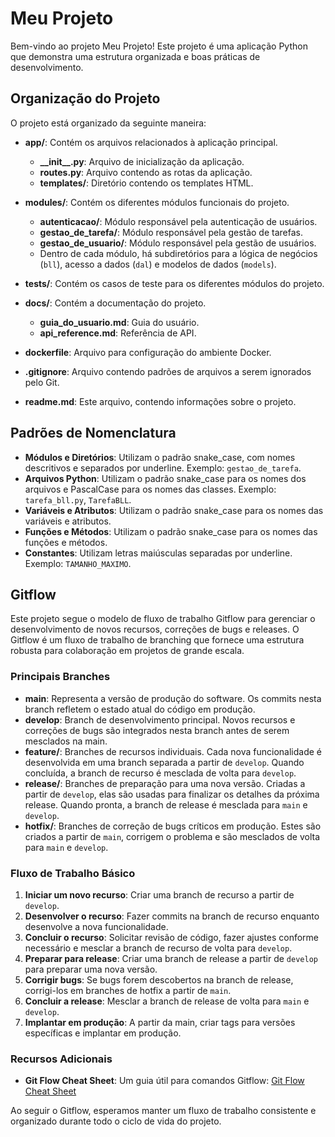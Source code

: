 # Meu Projeto

Bem-vindo ao projeto Meu Projeto! Este projeto é uma aplicação Python que demonstra uma estrutura organizada e boas práticas de desenvolvimento.

## Organização do Projeto

O projeto está organizado da seguinte maneira:

- **app/**: Contém os arquivos relacionados à aplicação principal.
  - **\_\_init\_\_.py**: Arquivo de inicialização da aplicação.
  - **routes.py**: Arquivo contendo as rotas da aplicação.
  - **templates/**: Diretório contendo os templates HTML.

- **modules/**: Contém os diferentes módulos funcionais do projeto.
  - **autenticacao/**: Módulo responsável pela autenticação de usuários.
  - **gestao_de_tarefa/**: Módulo responsável pela gestão de tarefas.
  - **gestao_de_usuario/**: Módulo responsável pela gestão de usuários.
  - Dentro de cada módulo, há subdiretórios para a lógica de negócios (`bll`), acesso a dados (`dal`) e modelos de dados (`models`).

- **tests/**: Contém os casos de teste para os diferentes módulos do projeto.

- **docs/**: Contém a documentação do projeto.
  - **guia_do_usuario.md**: Guia do usuário.
  - **api_reference.md**: Referência de API.

- **dockerfile**: Arquivo para configuração do ambiente Docker.
- **.gitignore**: Arquivo contendo padrões de arquivos a serem ignorados pelo Git.
- **readme.md**: Este arquivo, contendo informações sobre o projeto.

## Padrões de Nomenclatura

- **Módulos e Diretórios**: Utilizam o padrão snake_case, com nomes descritivos e separados por underline. Exemplo: `gestao_de_tarefa`.
- **Arquivos Python**: Utilizam o padrão snake_case para os nomes dos arquivos e PascalCase para os nomes das classes. Exemplo: `tarefa_bll.py`, `TarefaBLL`.
- **Variáveis e Atributos**: Utilizam o padrão snake_case para os nomes das variáveis e atributos.
- **Funções e Métodos**: Utilizam o padrão snake_case para os nomes das funções e métodos.
- **Constantes**: Utilizam letras maiúsculas separadas por underline. Exemplo: `TAMANHO_MAXIMO`.

## Gitflow

Este projeto segue o modelo de fluxo de trabalho Gitflow para gerenciar o desenvolvimento de novos recursos, correções de bugs e releases. O Gitflow é um fluxo de trabalho de branching que fornece uma estrutura robusta para colaboração em projetos de grande escala.

### Principais Branches

- **main**: Representa a versão de produção do software. Os commits nesta branch refletem o estado atual do código em produção.
- **develop**: Branch de desenvolvimento principal. Novos recursos e correções de bugs são integrados nesta branch antes de serem mesclados na main.
- **feature/**: Branches de recursos individuais. Cada nova funcionalidade é desenvolvida em uma branch separada a partir de `develop`. Quando concluída, a branch de recurso é mesclada de volta para `develop`.
- **release/**: Branches de preparação para uma nova versão. Criadas a partir de `develop`, elas são usadas para finalizar os detalhes da próxima release. Quando pronta, a branch de release é mesclada para `main` e `develop`.
- **hotfix/**: Branches de correção de bugs críticos em produção. Estes são criados a partir de `main`, corrigem o problema e são mesclados de volta para `main` e `develop`.

### Fluxo de Trabalho Básico

1. **Iniciar um novo recurso**: Criar uma branch de recurso a partir de `develop`.
2. **Desenvolver o recurso**: Fazer commits na branch de recurso enquanto desenvolve a nova funcionalidade.
3. **Concluir o recurso**: Solicitar revisão de código, fazer ajustes conforme necessário e mesclar a branch de recurso de volta para `develop`.
4. **Preparar para release**: Criar uma branch de release a partir de `develop` para preparar uma nova versão.
5. **Corrigir bugs**: Se bugs forem descobertos na branch de release, corrigi-los em branches de hotfix a partir de `main`.
6. **Concluir a release**: Mesclar a branch de release de volta para `main` e `develop`.
7. **Implantar em produção**: A partir da main, criar tags para versões específicas e implantar em produção.

### Recursos Adicionais

- **Git Flow Cheat Sheet**: Um guia útil para comandos Gitflow: [Git Flow Cheat Sheet](https://danielkummer.github.io/git-flow-cheatsheet/)

Ao seguir o Gitflow, esperamos manter um fluxo de trabalho consistente e organizado durante todo o ciclo de vida do projeto.
